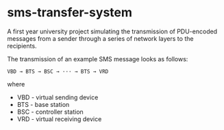 # sms-transfer-system
A first year university project simulating the transmission of PDU-encoded messages from a sender through a series of network layers to the recipients.

The transmission of an example SMS message looks as follows: 

    VBD → BTS → BSC → ··· → BTS → VRD

where
- VBD - virtual sending device 
- BTS - base station 
- BSC - controller station 
- VRD - virtual receiving device

    
